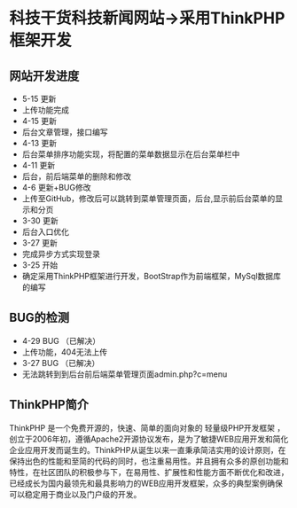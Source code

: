 ﻿# 科技干货科技新闻网站->采用ThinkPHP框架开发

## 网站开发进度
*  5-15 更新
*  上传功能完成
*  4-15 更新
*  后台文章管理，接口编写
*  4-13 更新
*  后台菜单排序功能实现，将配置的菜单数据显示在后台菜单栏中
*  4-11 更新
*  后台，前后端菜单的删除和修改
*  4-6  更新+BUG修改
*  上传至GitHub，修改后可以跳转到菜单管理页面，后台,显示前后台菜单的显示和分页
*  3-30 更新
*  后台入口优化
*  3-27 更新
*  完成异步方式实现登录
*  3-25 开始
*  确定采用ThinkPHP框架进行开发，BootStrap作为前端框架，MySql数据库的编写

## BUG的检测
*  4-29 BUG （已解决）
*  上传功能，404无法上传
*  3-27 BUG （已解决）
*  无法跳转到到后台前后端菜单管理页面admin.php?c=menu
## ThinkPHP简介

ThinkPHP 是一个免费开源的，快速、简单的面向对象的 轻量级PHP开发框架 ，创立于2006年初，遵循Apache2开源协议发布，是为了敏捷WEB应用开发和简化企业应用开发而诞生的。ThinkPHP从诞生以来一直秉承简洁实用的设计原则，在保持出色的性能和至简的代码的同时，也注重易用性。并且拥有众多的原创功能和特性，在社区团队的积极参与下，在易用性、扩展性和性能方面不断优化和改进，已经成长为国内最领先和最具影响力的WEB应用开发框架，众多的典型案例确保可以稳定用于商业以及门户级的开发。

